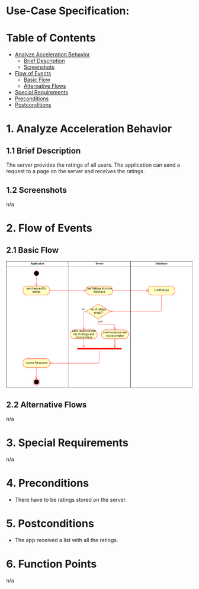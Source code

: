 # Use-Case Specification: 

# Table of Contents
- [Analyze Acceleration Behavior](#1-analyze-acceleration-behavior)
    - [Brief Description](#11-brief-description)
    - [Screenshots](#12-screenshots)
- [Flow of Events](#2-flow-of-events)
    - [Basic Flow](#21-basic-flow)
    - [Alternative Flows](#22-alternative-flows)
- [Special Requirements](#3-special-requirements)
- [Preconditions](#4-preconditions)
- [Postconditions](#5-postconditions)

# 1. Analyze Acceleration Behavior
## 1.1 Brief Description

The server provides the ratings of all users. The application can send a request to a page on the server and receives the ratings. 

## 1.2 Screenshots

n/a


# 2. Flow of Events
## 2.1 Basic Flow

<img src="Provide Ratings of all users.png">

## 2.2 Alternative Flows

n/a

# 3. Special Requirements

n/a

# 4. Preconditions

- There have to be ratings stored on the server.

# 5. Postconditions

- The app received a list with all the ratings.

# 6. Function Points

n/a
